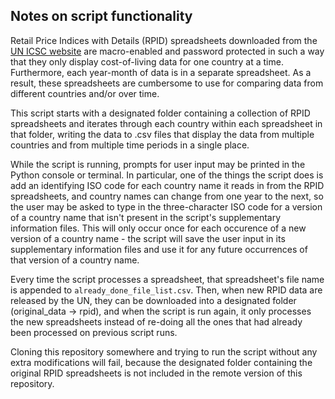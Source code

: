 ## Notes on script functionality

Retail Price Indices with Details (RPID) spreadsheets downloaded from the [UN ICSC website](https://unicsc.org/Home/DataRPI) are macro-enabled and password protected in such a way that they only display cost-of-living data for one country at a time. Furthermore, each year-month of data is in a separate spreadsheet.  As a result, these spreadsheets are cumbersome to use for comparing data from different countries and/or over time.  

This script starts with a designated folder containing a collection of RPID spreadsheets and iterates through each country within each spreadsheet in that folder, writing the data to .csv files that display the data from multiple countries and from multiple time periods in a single place.  

While the script is running, prompts for user input may be printed in the Python console or terminal.  In particular, one of the things the script does is add an identifying ISO code for each country name it reads in from the RPID spreadsheets, and country names can change from one year to the next, so the user may be asked to type in the three-character ISO code for a version of a country name that isn't present in the script's supplementary information files.  This will only occur once for each occurence of a new version of a country name - the script will save the user input in its supplementary information files and use it for any future occurrences of that version of a country name.

Every time the script processes a spreadsheet, that spreadsheet's file name is appended to ```already_done_file_list.csv```.  Then, when new RPID data are released by the UN, they can be downloaded into a designated folder (original_data -> rpid), and when the script is run again, it only processes the new spreadsheets instead of re-doing all the ones that had already been processed on previous script runs.

Cloning this repository somewhere and trying to run the script without any extra modifications will fail, because the designated folder containing the original RPID spreadsheets is not included in the remote version of this repository.
